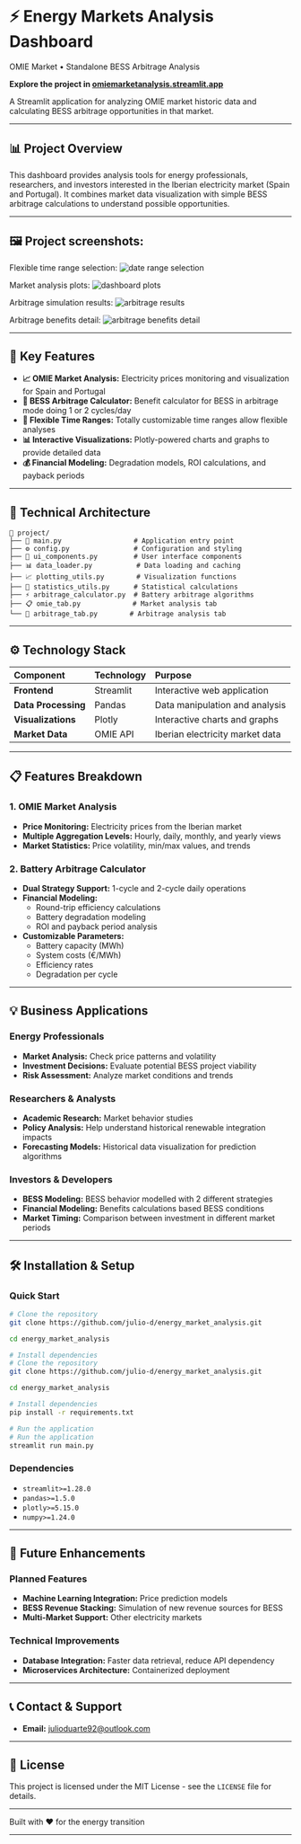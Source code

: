 # ⚡ Energy Markets Analysis Dashboard

OMIE Market • Standalone BESS Arbitrage Analysis

**Explore the project in [omiemarketanalysis.streamlit.app](https://omiemarketanalysis.streamlit.app/)**

A Streamlit application for analyzing OMIE market historic data and calculating BESS arbitrage opportunities in that market.

-----

## 📊 Project Overview

This dashboard provides analysis tools for energy professionals, researchers, and investors interested in the Iberian electricity market (Spain and Portugal). It combines market data visualization with simple BESS arbitrage calculations to understand possible opportunities.

-----

## 🖼️ Project screenshots:

Flexible time range selection:
![date range selection](images/date_range_selection.png)

Market analysis plots:
![dashboard plots](images/dashboard_plots.png)

Arbitrage simulation results:
![arbitrage results](images/arbitrage_results.png)

Arbitrage benefits detail:
![arbitrage benefits detail](images/arbitrage_breakdown.png)

-----

## 🎯 Key Features

  * **📈 OMIE Market Analysis:** Electricity prices monitoring and visualization for Spain and Portugal
  * **🔋 BESS Arbitrage Calculator:** Benefit calculator for BESS in arbitrage mode doing 1 or 2 cycles/day
  * **📅 Flexible Time Ranges:** Totally customizable time ranges allow flexible analyses
  * **📊 Interactive Visualizations:** Plotly-powered charts and graphs to provide detailed data
  * **💰 Financial Modeling:** Degradation models, ROI calculations, and payback periods

-----

## 🔧 Technical Architecture

```
📁 project/
├── 🐍 main.py                  # Application entry point
├── ⚙️ config.py                # Configuration and styling
├── 🎨 ui_components.py         # User interface components
├── 📊 data_loader.py           # Data loading and caching
├── 📈 plotting_utils.py        # Visualization functions
├── 🧮 statistics_utils.py      # Statistical calculations
├── ⚡ arbitrage_calculator.py  # Battery arbitrage algorithms
├── 📋 omie_tab.py             # Market analysis tab
└── 🔋 arbitrage_tab.py        # Arbitrage analysis tab
```
-----

## ⚙️ Technology Stack

| Component | Technology | Purpose |
| :--- | :--- | :--- |
| **Frontend** | Streamlit | Interactive web application |
| **Data Processing** | Pandas | Data manipulation and analysis |
| **Visualizations** | Plotly | Interactive charts and graphs |
| **Market Data** | OMIE API | Iberian electricity market data |

-----

## 📋 Features Breakdown

### 1\. OMIE Market Analysis

  * **Price Monitoring:** Electricity prices from the Iberian market
  * **Multiple Aggregation Levels:** Hourly, daily, monthly, and yearly views
  * **Market Statistics:** Price volatility, min/max values, and trends

### 2\. Battery Arbitrage Calculator

  * **Dual Strategy Support:** 1-cycle and 2-cycle daily operations
  * **Financial Modeling:**
      * Round-trip efficiency calculations
      * Battery degradation modeling
      * ROI and payback period analysis
  * **Customizable Parameters:**
      * Battery capacity (MWh)
      * System costs (€/MWh)
      * Efficiency rates
      * Degradation per cycle

-----

## 💡 Business Applications

### Energy Professionals

  * **Market Analysis:** Check price patterns and volatility
  * **Investment Decisions:** Evaluate potential BESS project viability
  * **Risk Assessment:** Analyze market conditions and trends

### Researchers & Analysts

  * **Academic Research:** Market behavior studies
  * **Policy Analysis:** Help understand historical renewable integration impacts
  * **Forecasting Models:** Historical data visualization for prediction algorithms

### Investors & Developers

  * **BESS Modeling:** BESS behavior modelled with 2 different strategies
  * **Financial Modeling:** Benefits calculations based BESS conditions
  * **Market Timing:** Comparison between investment in different market periods

-----

## 🛠️ Installation & Setup

### Quick Start

```bash
# Clone the repository
git clone https://github.com/julio-d/energy_market_analysis.git

cd energy_market_analysis

# Install dependencies
# Clone the repository
git clone https://github.com/julio-d/energy_market_analysis.git

cd energy_market_analysis

# Install dependencies
pip install -r requirements.txt

# Run the application
# Run the application
streamlit run main.py
```

### Dependencies

  * `streamlit>=1.28.0`
  * `pandas>=1.5.0`
  * `plotly>=5.15.0`
  * `numpy>=1.24.0`

-----

## 🔮 Future Enhancements

### Planned Features

  * **Machine Learning Integration:** Price prediction models
  * **BESS Revenue Stacking:** Simulation of new revenue sources for BESS
  * **Multi-Market Support:** Other electricity markets

### Technical Improvements

  * **Database Integration:** Faster data retrieval, reduce API dependency
  * **Microservices Architecture:** Containerized deployment

-----

## 📞 Contact & Support

  * **Email:** julioduarte92@outlook.com

-----

## 📄 License

This project is licensed under the MIT License - see the `LICENSE` file for details.

-----

Built with ❤️ for the energy transition

-----
